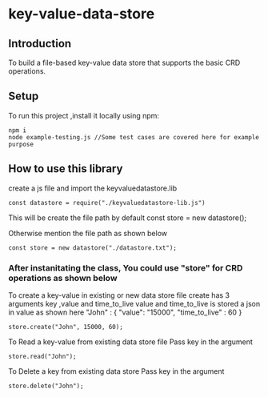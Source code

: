 # key-value-data-store

## Introduction

To build a file-based key-value data store that supports the basic CRD operations.

## Setup

To run this project ,install it locally using npm:

    npm i
    node example-testing.js //Some test cases are covered here for example purpose

## How to use this library

create a js file and import the keyvaluedatastore.lib

    const datastore = require("./keyvaluedatastore-lib.js")

This will be create the file path by default
const store = new datastore();

Otherwise mention the file path as shown below

    const store = new datastore("./datastore.txt");

### After instanitating the class, You could use "store" for CRD operations as shown below

To create a key-value in existing or new data store file
create has 3 arguments key ,value and time_to_live
value and time_to_live is stored a json in value as shown here
        "John" : {
        "value": "15000",
        "time_to_live" : 60
        }

    store.create("John", 15000, 60);

To Read a key-value from existing data store file
Pass key in the argument

    store.read("John");

To Delete a key from existing data store
Pass key in the argument

    store.delete("John");

